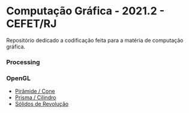 # Computação Gráfica - 2021.2 - CEFET/RJ

Repositório dedicado a codificação feita para a matéria de computação gráfica.

### Processing

### OpenGL

- [Pirâmide / Cone](https://github.com/pedro-telles/computer-graphics/tree/main/Piramide%20-%20Cone)
- [Prisma / Cilindro](https://github.com/pedro-telles/computer-graphics/tree/main/OpenGL/Prisma%20-%20Cilindro)
- [Sólidos de Revolução](https://github.com/pedro-telles/computer-graphics/tree/main/Solidos%20de%20Revolu%C3%A7%C3%A3o)
